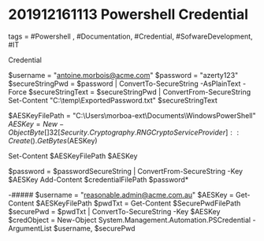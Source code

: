 # 201912161113 Powershell Credential
tags = #Powershell , #Documentation, #Credential, #SofwareDevelopment, #IT

Credential 

$username = "antoine.morbois@acme.com"
$password = "azerty123"
$secureStringPwd = $password | ConvertTo-SecureString -AsPlainText -Force 
$secureStringText = $secureStringPwd | ConvertFrom-SecureString
Set-Content "C:\temp\ExportedPassword.txt" $secureStringText


$AESKeyFilePath = "C:\Users\morboa-ext\Documents\WindowsPowerShell\"
$AESKey = New-Object Byte[] 32 [Security.Cryptography.RNGCryptoServiceProvider]::Create().GetBytes($AESKey)

Set-Content $AESKeyFilePath $AESKey 

$password = $passwordSecureString | ConvertFrom-SecureString -Key $AESKey
Add-Content $credentialFilePath $password*


-#####
$username = "reasonable.admin@acme.com.au"
$AESKey = Get-Content $AESKeyFilePath
$pwdTxt = Get-Content $SecurePwdFilePath
$securePwd = $pwdTxt | ConvertTo-SecureString -Key $AESKey
$credObject = New-Object System.Management.Automation.PSCredential -ArgumentList $username, $securePwd